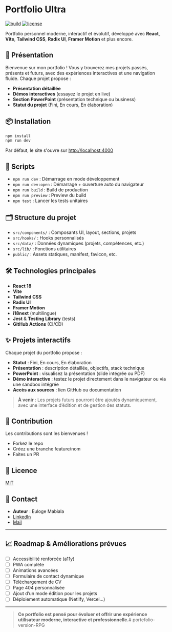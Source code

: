 # Portfolio Ultra

[![build](https://img.shields.io/github/actions/workflow/status/eulogep/portefolio-version-finale/ci.yml?branch=main)](https://github.com/eulogep/portefolio-version-finale/actions)
[![license](https://img.shields.io/github/license/eulogep/portefolio-version-finale)](LICENSE)

Portfolio personnel moderne, interactif et évolutif, développé avec **React**, **Vite**, **Tailwind CSS**, **Radix UI**, **Framer Motion** et plus encore.

## 🚀 Présentation

Bienvenue sur mon portfolio ! Vous y trouverez mes projets passés, présents et futurs, avec des expériences interactives et une navigation fluide. Chaque projet propose :
- **Présentation détaillée**
- **Démos interactives** (essayez le projet en live)
- **Section PowerPoint** (présentation technique ou business)
- **Statut du projet** (Fini, En cours, En élaboration)

## 📦 Installation

```bash
npm install
npm run dev
```

Par défaut, le site s'ouvre sur [http://localhost:4000](http://localhost:4000)

## 🔧 Scripts
- `npm run dev` : Démarrage en mode développement
- `npm run dev:open` : Démarrage + ouverture auto du navigateur
- `npm run build` : Build de production
- `npm run preview` : Preview du build
- `npm test` : Lancer les tests unitaires

## 🗂️ Structure du projet
- `src/components/` : Composants UI, layout, sections, projets
- `src/hooks/` : Hooks personnalisés
- `src/data/` : Données dynamiques (projets, compétences, etc.)
- `src/lib/` : Fonctions utilitaires
- `public/` : Assets statiques, manifest, favicon, etc.

## 🛠️ Technologies principales
- **React 18**
- **Vite**
- **Tailwind CSS**
- **Radix UI**
- **Framer Motion**
- **i18next** (multilingue)
- **Jest** & **Testing Library** (tests)
- **GitHub Actions** (CI/CD)

## ✨ Projets interactifs
Chaque projet du portfolio propose :
- **Statut** : Fini, En cours, En élaboration
- **Présentation** : description détaillée, objectifs, stack technique
- **PowerPoint** : visualisez la présentation (slide intégrée ou PDF)
- **Démo interactive** : testez le projet directement dans le navigateur ou via une sandbox intégrée
- **Accès aux sources** : lien GitHub ou documentation

> **À venir** : Les projets futurs pourront être ajoutés dynamiquement, avec une interface d’édition et de gestion des statuts.

## 🤝 Contribution
Les contributions sont les bienvenues !
- Forkez le repo
- Créez une branche feature/nom
- Faites un PR

## 📄 Licence
[MIT](LICENSE)

## 👤 Contact
- **Auteur** : Euloge Mabiala
- [LinkedIn](https://www.linkedin.com/in/euloge-mabiala/)  
- [Mail](mailto:euloge.mabiala@gmail.com)

---

## 📈 Roadmap & Améliorations prévues
- [ ] Accessibilité renforcée (a11y)
- [ ] PWA complète
- [ ] Animations avancées
- [ ] Formulaire de contact dynamique
- [ ] Téléchargement de CV
- [ ] Page 404 personnalisée
- [ ] Ajout d’un mode édition pour les projets
- [ ] Déploiement automatique (Netlify, Vercel...)

---

> **Ce portfolio est pensé pour évoluer et offrir une expérience utilisateur moderne, interactive et professionnelle.**# portefolio-version-RPG
